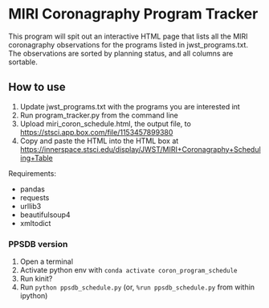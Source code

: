 # MIRI Coronagraphy Program Tracker

This program will spit out an interactive HTML page that lists all the MIRI coronagraphy observations for the programs listed in jwst_programs.txt.
The observations are sorted by planning status, and all columns are sortable.

## How to use

1. Update jwst_programs.txt with the programs you are interested int
2. Run program_tracker.py from the command line
3. Upload miri_coron_schedule.html, the output file, to https://stsci.app.box.com/file/1153457899380
4. Copy and paste the HTML into the HTML box at https://innerspace.stsci.edu/display/JWST/MIRI+Coronagraphy+Scheduling+Table

Requirements:
- pandas
- requests
- urllib3
- beautifulsoup4
- xmltodict


### PPSDB version

1. Open a terminal
2. Activate python env with `conda activate coron_program_schedule`
3. Run kinit?
4. Run `python ppsdb_schedule.py` (or, `%run ppsdb_schedule.py` from within ipython)
